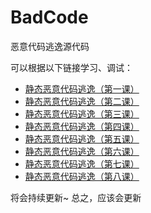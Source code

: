 ﻿# BadCode

恶意代码逃逸源代码

可以根据以下链接学习、调试：

- [静态恶意代码逃逸（第一课）](https://payloads.online/archivers/2019-11-10/1)
- [静态恶意代码逃逸（第二课）](https://payloads.online/archivers/2019-11-10/2)
- [静态恶意代码逃逸（第三课）](https://payloads.online/archivers/2019-11-10/3)
- [静态恶意代码逃逸（第四课）](https://payloads.online/archivers/2019-11-10/4)
- [静态恶意代码逃逸（第五课）](https://payloads.online/archivers/2019-11-10/5)
- [静态恶意代码逃逸（第六课）](https://payloads.online/archivers/2020-01-02/1)
- [静态恶意代码逃逸（第七课）](https://payloads.online/archivers/2020-10-23/1)
- [静态恶意代码逃逸（第八课）](https://payloads.online/archivers/2020-11-29/1)

将会持续更新~ 总之，应该会更新
